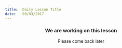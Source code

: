 ```yaml
---
title:  Daily Lesson Title
date:   09/03/2017
---
```


### <center>We are working on this lesson</center>
<center>Please come back later</center>